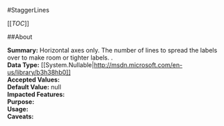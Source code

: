 #StaggerLines

[[_TOC_]]

##About

**Summary:**  Horizontal axes only. The number of lines to spread the labels over to make room or tighter labels. .   
**Data Type:** [[System.Nullable|http://msdn.microsoft.com/en-us/library/b3h38hb0]]  
**Accepted Values:**   
**Default Value:** null  
**Impacted Features:**   
**Purpose:**   
**Usage:**   
**Caveats:**   

